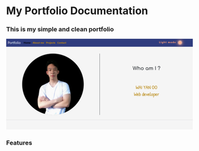 <html>
<head>
<link rel="stylesheet" type="text/css" href="./portfolio.css">
</head>
<body>
<h1 >My Portfolio Documentation</h1>
<h3>This is my simple and clean portfolio</h3>
<img src="./image/readme1.png" alt="" class="test" >
<br>
<h3>Features</h3>
</body>
</html>